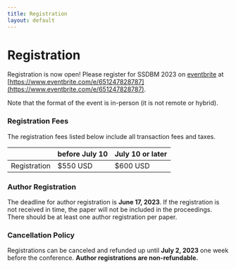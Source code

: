 ```yaml
---
title: Registration
layout: default
---
```


# Registration

Registration is now open! Please register for SSDBM 2023 on [eventbrite](https://www.eventbrite.com/e/651247828787) at [https://www.eventbrite.com/e/651247828787](https://www.eventbrite.com/e/651247828787).

Note that the format of the event is in-person (it is not remote or hybrid).

### Registration Fees

The registration fees listed below include all transaction fees and taxes.

|                  | before July 10 | July 10 or later |
|------------------|----------------|------------------|
| Registration     | $550 USD       | $600 USD         |

### Author Registration
The deadline for author registration is **June 17, 2023**.
If the registration is not received in time, the paper will not be included in the proceedings. 
There should be at least one author registration per paper.

### Cancellation Policy
Registrations can be canceled and refunded up until **July 2, 2023** one week before the conference. **Author registrations are non-refundable.**
